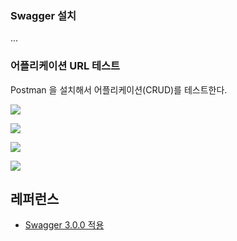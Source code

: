 ### Swagger 설치 ###

...


### 어플리케이션 URL 테스트 ###

Postman 을 설치해서 어플리케이션(CRUD)를 테스트한다.

![](https://github.com/gnosia93/eks-on-aws/blob/main/images/postman-get.png)

![](https://github.com/gnosia93/eks-on-aws/blob/main/images/postman-post.png)

![](https://github.com/gnosia93/eks-on-aws/blob/main/images/postman-get-list.png)

![](https://github.com/gnosia93/eks-on-aws/blob/main/images/postman-put.png)


## 레퍼런스 ##

* [Swagger 3.0.0 적용](https://chanos.tistory.com/entry/Spring-API-%EB%AC%B8%EC%84%9C-%EC%9E%90%EB%8F%99%ED%99%94%EB%A5%BC-%EC%9C%84%ED%95%9C-Swagger-300-%EC%A0%81%EC%9A%A9)


